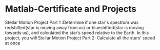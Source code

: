 # Matlab-Certificate and Projects
Stellar Motion Project Part 1 :Determine if one star's spectrum was redshifted(star is moving away from us) or blueshifted(star is moving towards us), and calculated the star’s speed relative to the Earth. In this project, you will Stellar Motion Project Part 2: Calculate all the stars' speed at once
